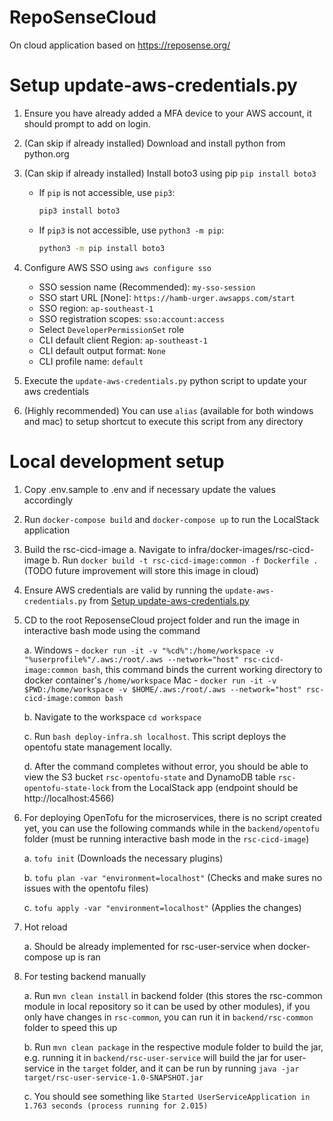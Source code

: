 # RepoSenseCloud
On cloud application based on https://reposense.org/

# Setup update-aws-credentials.py
1. Ensure you have already added a MFA device to your AWS account, it should prompt to add on login.
2. (Can skip if already installed) Download and install python from python.org
3. (Can skip if already installed) Install boto3 using pip `pip install boto3`

   - If `pip` is not accessible, use `pip3`:

     ```sh
     pip3 install boto3
     ```

   - If `pip3` is not accessible, use `python3 -m pip`:

     ```sh
     python3 -m pip install boto3
     ```

4. Configure AWS SSO using `aws configure sso`

    - SSO session name (Recommended): `my-sso-session`
    - SSO start URL [None]: `https://hamb-urger.awsapps.com/start`
    - SSO region: `ap-southeast-1`
    - SSO registration scopes: `sso:account:access`
    - Select `DeveloperPermissionSet` role
    - CLI default client Region: `ap-southeast-1`
    - CLI default output format: `None`
    - CLI profile name: `default`

4. Execute the `update-aws-credentials.py` python script to update your aws credentials
5. (Highly recommended) You can use `alias` (available for both windows and mac) to setup shortcut to execute this script from any directory

# Local development setup
1. Copy .env.sample to .env and  if necessary update the values accordingly
2. Run `docker-compose build` and `docker-compose up` to run the LocalStack application
3. Build the rsc-cicd-image
    a. Navigate to infra/docker-images/rsc-cicd-image
    b. Run `docker build -t rsc-cicd-image:common -f Dockerfile .` (TODO future improvement will store this image in cloud)
4. Ensure AWS credentials are valid by running the `update-aws-credentials.py` from [Setup update-aws-credentials.py](#setup-update-aws-credentialspy)
5. CD to the root ReposenseCloud project folder and run the image in interactive bash mode using the command

    a.
        Windows - `docker run -it -v "%cd%":/home/workspace -v "%userprofile%"/.aws:/root/.aws --network="host" rsc-cicd-image:common bash`, this command binds the current working directory to docker container's `/home/workspace`
        Mac - `docker run -it -v $PWD:/home/workspace -v $HOME/.aws:/root/.aws --network="host" rsc-cicd-image:common bash`

    b. Navigate to the workspace `cd workspace`

    c. Run `bash deploy-infra.sh localhost`. This script deploys the opentofu state management locally.

    d. After the command completes without error, you should be able to view the S3 bucket `rsc-opentofu-state` and DynamoDB table `rsc-opentofu-state-lock` from the LocalStack app (endpoint should be http://localhost:4566)

6. For deploying OpenTofu for the microservices, there is no script created yet, you can use the following commands while in the `backend/opentofu` folder (must be running interactive bash mode in the `rsc-cicd-image`)

    a. `tofu init` (Downloads the necessary plugins)

    b. `tofu plan -var "environment=localhost"` (Checks and make sures no issues with the opentofu files)

    c. `tofu apply -var "environment=localhost"` (Applies the changes)

9. Hot reload

    a. Should be already implemented for rsc-user-service when docker-compose up is ran

8. For testing backend manually

    a. Run `mvn clean install` in backend folder (this stores the rsc-common module in local repository so it can be used by other modules), if you only have changes in `rsc-common`, you can run it in `backend/rsc-common` folder to speed this up

    b. Run `mvn clean package` in the respective module folder to build the jar, e.g. running it in `backend/rsc-user-service` will build the jar for user-service in the `target` folder, and it can be run by running `java -jar target/rsc-user-service-1.0-SNAPSHOT.jar`

    c. You should see something like `Started UserServiceApplication in 1.763 seconds (process running for 2.015)`
